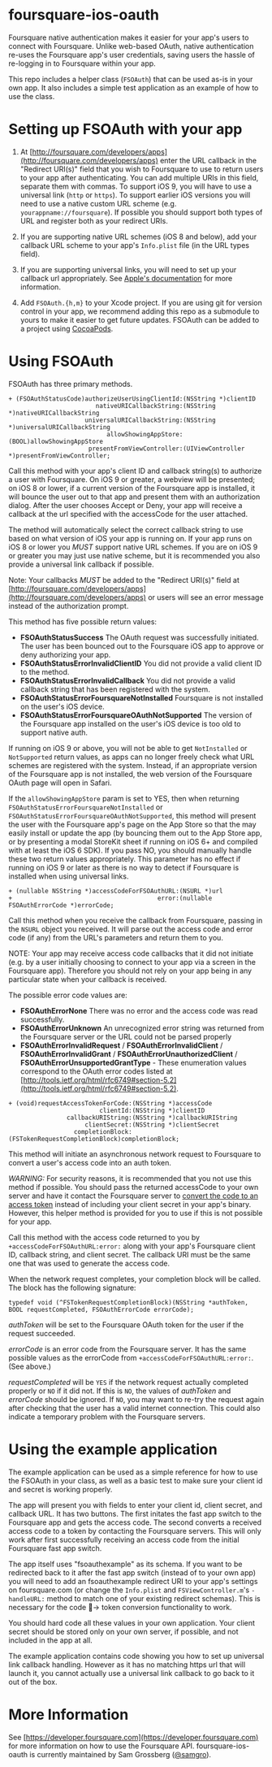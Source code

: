 foursquare-ios-oauth
====================

Foursquare native authentication makes it easier for your app's users to connect with Foursquare. Unlike web-based OAuth, native authentication re-uses the Foursquare app's user credentials, saving users the hassle of re-logging in to Foursquare within your app.

This repo includes a helper class (`FSOAuth`) that can be used as-is in your own app. It also includes a simple test application as an example of how to use the class.


Setting up FSOAuth with your app
=================================

1. At [http://foursquare.com/developers/apps](http://foursquare.com/developers/apps) enter the URL callback in the "Redirect URI(s)" field that you wish to Foursquare to use to return users to your app after authenticating. You can add multiple URIs in this field, separate them with commas. To support iOS 9, you will have to use a universal link (`http` or `https`). To support earlier iOS versions you will need to use a native custom URL scheme (e.g. `yourappname://foursquare`). If possible you should support both types of URL and register both as your redirect URIs.

2. If you are supporting native URL schemes (iOS 8 and below), add your callback URL scheme to your app's `Info.plist` file (in the URL types field).

3. If you are supporting universal links, you will need to set up your callback url appropriately. See [Apple's documentation](https://developer.apple.com/library/prerelease/ios/documentation/General/Conceptual/AppSearch/UniversalLinks.html#//apple_ref/doc/uid/TP40016308-CH12) for more information.

3. Add `FSOAuth.{h,m}` to your Xcode project. If you are using git for version control in your app, we recommend adding this repo as a submodule to yours to make it easier to get future updates. FSOAuth can be added to a project using [CocoaPods](https://github.com/cocoapods/cocoapods).


Using FSOAuth
=============

FSOAuth has three primary methods.

```objc
+ (FSOAuthStatusCode)authorizeUserUsingClientId:(NSString *)clientID
                        nativeURICallbackString:(NSString *)nativeURICallbackString
                     universalURICallbackString:(NSString *)universalURICallbackString
                           allowShowingAppStore:(BOOL)allowShowingAppStore
            		  presentFromViewController:(UIViewController *)presentFromViewController;
```
Call this method with your app's client ID and callback string(s) to authorize a user with Foursquare. On iOS 9 or greater, a webview will be presented; on iOS 8 or lower, if a current version of the Foursquare app is installed, it will bounce the user out to that app and present them with an authorization dialog. After the user chooses Accept or Deny, your app will receive a callback at the url specified with the accessCode for the user attached. 

The method will automatically select the correct callback string to use based on what version of iOS your app is running on. If your app runs on iOS 8 or lower you _MUST_ support native URL schemes. If you are on iOS 9 or greater you may just use native scheme, but it is recommended you also provide a universal link callback if possible.

Note: Your callbacks _MUST_ be added to the "Redirect URI(s)" field at [http://foursquare.com/developers/apps](http://foursquare.com/developers/apps) or users will see an error message instead of the authorization prompt.

This method has five possible return values:

* **FSOAuthStatusSuccess** The OAuth request was successfully initiated. The user has been bounced out to the Foursquare iOS app to approve or deny authorizing your app.
* **FSOAuthStatusErrorInvalidClientID** You did not provide a valid client ID to the method.
* **FSOAuthStatusErrorInvalidCallback** You did not provide a valid callback string that has been registered with the system.
* **FSOAuthStatusErrorFoursquareNotInstalled** Foursquare is not installed on the user's iOS device.
* **FSOAuthStatusErrorFoursquareOAuthNotSupported** The version of the Foursquare app installed on the user's iOS device is too old to support native auth. 

If running on iOS 9 or above, you will not be able to get `NotInstalled` or `NotSupported` return values, as apps can no longer freely check what URL schemes are registered with the system. Instead, if an appropriate version of the Foursquare app is not installed, the web version of the Foursquare OAuth page will open in Safari.

If the `allowShowingAppStore` param is set to YES, then when returning `FSOAuthStatusErrorFoursquareNotInstalled` or `FSOAuthStatusErrorFoursquareOAuthNotSupported`, this method will present the user with the Foursquare app's page on the App Store so that the may easily install or update the app (by bouncing them out to the App Store app, or by presenting a modal StoreKit sheet if running on iOS 6+ and compiled with at least the iOS 6 SDK). If you pass NO, you should manually handle these two return values appropriately. This parameter has no effect if running on iOS 9 or later as there is no way to detect if Foursquare is installed when using universal links.

```objc
+ (nullable NSString *)accessCodeForFSOAuthURL:(NSURL *)url 
+                           		     error:(nullable FSOAuthErrorCode *)errorCode;
```

Call this method when you receive the callback from Foursquare, passing in the `NSURL` object you received. It will parse out the access code and error code (if any) from the URL's parameters and return them to you.

NOTE: Your app may receive access code callbacks that it did not initiate (e.g. by a user initially choosing to connect to your app via a screen in the Foursquare app). Therefore you should not rely on your app being in any particular state when your callback is received.

The possible error code values are:

* **FSOAuthErrorNone** There was no error and the access code was read successfully.
* **FSOAuthErrorUnknown** An unrecognized error string was returned from the Foursquare server or the URL could not be parsed properly
* **FSOAuthErrorInvalidRequest** / **FSOAuthErrorInvalidClient** / **FSOAuthErrorInvalidGrant** / **FSOAuthErrorUnauthorizedClient** / **FSOAuthErrorUnsupportedGrantType** - These enumeration values correspond to the OAuth error codes listed at [http://tools.ietf.org/html/rfc6749#section-5.2](http://tools.ietf.org/html/rfc6749#section-5.2).

```objc
+ (void)requestAccessTokenForCode:(NSString *)accessCode
		                 clientId:(NSString *)clientID
		        callbackURIString:(NSString *)callbackURIString
	                 clientSecret:(NSString *)clientSecret
		          completionBlock:(FSTokenRequestCompletionBlock)completionBlock;
```

This method will initiate an asynchronous network request to Foursquare to convert a user's access code into an auth token.

*WARNING:* For security reasons, it is recommended that you not use this method if possible. You should pass the returned accessCode to your own server and have it contact the Foursquare server to [convert the code to an access token](https://developer.foursquare.com/overview/auth#code) instead of including your client secret in your app's binary. However, this helper method is provided for you to use if this is not possible for your app.

Call this method with the access code returned to you by `+accessCodeForFSOAuthURL:error:` along with your app's Foursquare client ID, callback string, and client secret. The callback URI must be the same one that was used to generate the access code.

When the network request completes, your completion block will be called. The block has the following signature:

```objc
typedef void (^FSTokenRequestCompletionBlock)(NSString *authToken, BOOL requestCompleted, FSOAuthErrorCode errorCode);
```

_authToken_ will be set to the Foursquare OAuth token for the user if the request succeeded. 

_errorCode_ is an error code from the Foursquare server. It has the same possible values as the errorCode from `+accessCodeForFSOAuthURL:error:`. (See above.)

_requestCompleted_ will be `YES` if the network request actually completed properly or `NO` if it did not. If this is `NO`, the values of _authToken_ and _errorCode_ should be ignored. If `NO`, you may want to re-try the request again after checking that the user has a valid internet connection. This could also indicate a temporary problem with the Foursquare servers.

Using the example application
=============================

The example application can be used as a simple reference for how to use the FSOAuth in your class, as well as a basic test to make sure your client id and secret is working properly.

The app will present you with fields to enter your client id, client secret, and callback URL. It has two buttons. The first initates the fast app switch to the Foursquare app and gets the access code. The second converts a received access code to a token by contacting the Foursquare servers. This will only work after first successfully receiving an access code from the initial Foursquare fast app switch.

The app itself uses "fsoauthexample" as its schema. If you want to be redirected back to it after the fast app switch (instead of to your own app) you will need to add an fsoauthexample redirect URI to your app's settings on foursquare.com (or change the `Info.plist` and `FSViewController.m`'s `-handleURL:` method to match one of your existing redirect schemas). This is necessary for the code → token conversion functionality to work.

You should hard code all these values in your own application. Your client secret should be stored only on your own server, if possible, and not included in the app at all.

The example application contains code showing you how to set up universal link callback handling. However as it has no matching https url that will launch it, you cannot actually use a universal link callback to go back to it out of the box. 

More Information
================
See [https://developer.foursquare.com](https://developer.foursquare.com) for more information on how to use the Foursquare API. foursquare-ios-oauth is currently maintained by Sam Grossberg ([@samgro](https://github.com/samgro)).

